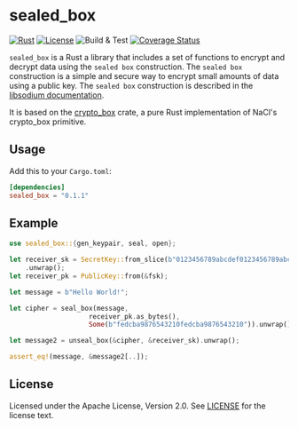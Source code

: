 # sealed_box

[![Rust](https://img.shields.io/badge/Rust-v1.73.0-orange)](https://www.rust-lang.org/)
[![License](https://img.shields.io/badge/License-Apache--2.0-green)](https://github.com/kore-ledger/sealed_box/blob/v0.1.0/LICENSE)
![Build & Test](https://github.com/kore-ledger/sealed_box/actions/workflows/rust.yml/badge.svg)
[![Coverage Status](https://coveralls.io/repos/github/kore-ledger/sealed_box/badge.svg?branch=main)](https://coveralls.io/github/kore-ledger/sealed_box?branch=main)

`sealed_box` is a Rust a library that includes a set of functions to encrypt and decrypt data using the `sealed box` construction. The `sealed box` construction is a simple and secure way to encrypt small amounts of data using a public key. The `sealed box` construction is described in the [libsodium documentation](https://doc.libsodium.org/public-key_cryptography/sealed_boxes).

It is based on the [crypto_box](https://crates.io/crates/crypto_box) crate, a pure Rust implementation of NaCl's crypto_box primitive.

## Usage

Add this to your `Cargo.toml`:

```toml
[dependencies]
sealed_box = "0.1.1"
```

## Example

```rust
use sealed_box::{gen_keypair, seal, open};

let receiver_sk = SecretKey::from_slice(b"0123456789abcdef0123456789abcdef")
    .unwrap();
let receiver_pk = PublicKey::from(&fsk);

let message = b"Hello World!";

let cipher = seal_box(message, 
                    receiver_pk.as_bytes(), 
                    Some(b"fedcba9876543210fedcba9876543210")).unwrap();

let message2 = unseal_box(&cipher, &receiver_sk).unwrap();

assert_eq!(message, &message2[..]);
```

## License

Licensed under the Apache License, Version 2.0. See [LICENSE](LICENSE) for the license text.

